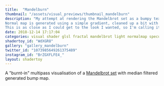 ```yaml
---
title:  "Mandelburn"
thumbnail: "/assets/visual_previews/thumbnail_mandelburn"
description: "My attempt at rendering the Mandelbrot set as a bumpy texture. Multi-pass.
Normal map is generated using a simple gradient, cleaned up a bit with the help of median filtering.
This is as close as I could get to the look I wanted, so I'm calling it done!"
date: 2018-12-14 17:17:04
categories: visual shader glsl fractal mandelbrot light normalmap specular bump
shadertoy_id: "WdXGR8" 
gallery: "gallery_mandelburn"
twitter_id: "1073985649261375489"
instagram_id: "BrZGXFLFE4_"
layout: shadertoy
---
```

A "burnt-in" multipass visualisation of a [Mandelbrot set](https://en.wikipedia.org/wiki/Mandelbrot_set) with median filtered generated bump map.  
